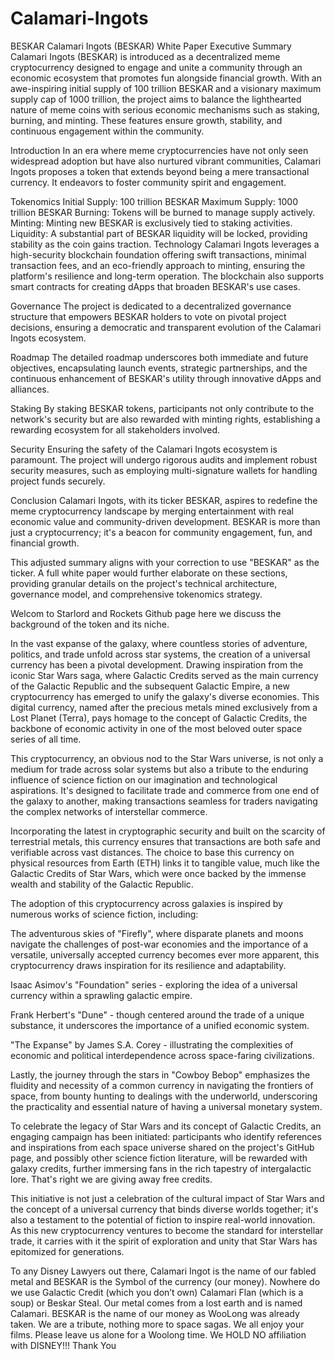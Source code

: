 # Calamari-Ingots
BESKAR
Calamari Ingots (BESKAR) White Paper
Executive Summary
Calamari Ingots (BESKAR) is introduced as a decentralized meme cryptocurrency designed to engage and unite a community through an economic ecosystem that promotes fun alongside financial growth. With an awe-inspiring initial supply of 100 trillion BESKAR and a visionary maximum supply cap of 1000 trillion, the project aims to balance the lighthearted nature of meme coins with serious economic mechanisms such as staking, burning, and minting. These features ensure growth, stability, and continuous engagement within the community.

Introduction
In an era where meme cryptocurrencies have not only seen widespread adoption but have also nurtured vibrant communities, Calamari Ingots proposes a token that extends beyond being a mere transactional currency. It endeavors to foster community spirit and engagement.

Tokenomics
Initial Supply: 100 trillion BESKAR
Maximum Supply: 1000 trillion BESKAR
Burning: Tokens will be burned to manage supply actively.
Minting: Minting new BESKAR is exclusively tied to staking activities.
Liquidity: A substantial part of BESKAR liquidity will be locked, providing stability as the coin gains traction.
Technology
Calamari Ingots leverages a high-security blockchain foundation offering swift transactions, minimal transaction fees, and an eco-friendly approach to minting, ensuring the platform's resilience and long-term operation. The blockchain also supports smart contracts for creating dApps that broaden BESKAR's use cases.

Governance
The project is dedicated to a decentralized governance structure that empowers BESKAR holders to vote on pivotal project decisions, ensuring a democratic and transparent evolution of the Calamari Ingots ecosystem.

Roadmap
The detailed roadmap underscores both immediate and future objectives, encapsulating launch events, strategic partnerships, and the continuous enhancement of BESKAR's utility through innovative dApps and alliances.

Staking
By staking BESKAR tokens, participants not only contribute to the network's security but are also rewarded with minting rights, establishing a rewarding ecosystem for all stakeholders involved.

Security
Ensuring the safety of the Calamari Ingots ecosystem is paramount. The project will undergo rigorous audits and implement robust security measures, such as employing multi-signature wallets for handling project funds securely.

Conclusion
Calamari Ingots, with its ticker BESKAR, aspires to redefine the meme cryptocurrency landscape by merging entertainment with real economic value and community-driven development. BESKAR is more than just a cryptocurrency; it's a beacon for community engagement, fun, and financial growth.

This adjusted summary aligns with your correction to use "BESKAR" as the ticker. A full white paper would further elaborate on these sections, providing granular details on the project's technical architecture, governance model, and comprehensive tokenomics strategy.

Welcom to Starlord and Rockets Github page here we discuss the background of the token and its niche.

In the vast expanse of the galaxy, where countless stories of adventure, politics, and trade unfold across star systems, the creation of a universal currency has been a pivotal development. Drawing inspiration from the iconic Star Wars saga, where Galactic Credits served as the main currency of the Galactic Republic and the subsequent Galactic Empire, a new cryptocurrency has emerged to unify the galaxy's diverse economies. This digital currency, named after the precious metals mined exclusively from a Lost Planet (Terra), pays homage to the concept of Galactic Credits, the backbone of economic activity in one of the most beloved outer space series of all time.

This cryptocurrency, an obvious nod to the Star Wars universe, is not only a medium for trade across solar systems but also a tribute to the enduring influence of science fiction on our imagination and technological aspirations. It's designed to facilitate trade and commerce from one end of the galaxy to another, making transactions seamless for traders navigating the complex networks of interstellar commerce.

Incorporating the latest in cryptographic security and built on the scarcity of terrestrial metals, this currency ensures that transactions are both safe and verifiable across vast distances. The choice to base this currency on physical resources from Earth (ETH) links it to tangible value, much like the Galactic Credits of Star Wars, which were once backed by the immense wealth and stability of the Galactic Republic.

The adoption of this cryptocurrency across galaxies is inspired by numerous works of science fiction, including:

The adventurous skies of "Firefly", where disparate planets and moons navigate the challenges of post-war economies and the importance of a versatile, universally accepted currency becomes ever more apparent, this cryptocurrency draws inspiration for its resilience and adaptability.
 
Isaac Asimov's "Foundation" series - exploring the idea of a universal currency within a sprawling galactic empire.

Frank Herbert's "Dune" - though centered around the trade of a unique substance, it underscores the importance of a unified economic system.

"The Expanse" by James S.A. Corey - illustrating the complexities of economic and political interdependence across space-faring civilizations.

Lastly, the journey through the stars in "Cowboy Bebop" emphasizes the fluidity and necessity of a common currency in navigating the frontiers of space, from bounty hunting to dealings with the underworld, underscoring the practicality and essential nature of having a universal monetary system.

To celebrate the legacy of Star Wars and its concept of Galactic Credits, an engaging campaign has been initiated: participants who identify references and inspirations from each space universe shared on the project's GitHub page, and possibly other science fiction literature, will be rewarded with galaxy credits, further immersing fans in the rich tapestry of intergalactic lore. That's right we are giving away free credits.


This initiative is not just a celebration of the cultural impact of Star Wars and the concept of a universal currency that binds diverse worlds together; it's also a testament to the potential of fiction to inspire real-world innovation. As this new cryptocurrency ventures to become the standard for interstellar trade, it carries with it the spirit of exploration and unity that Star Wars has epitomized for generations. 


To any Disney Lawyers out there, Calamari Ingot is the name of our fabled metal and BESKAR is the Symbol of the currency (our money). Nowhere do we use Galactic Credit (which you don’t own) Calamari Flan (which is a soup) or Beskar Steal. Our metal comes from a lost earth and is named Calamari. BESKAR is the name of our money as WooLong was already taken. We are a tribute, nothing more to space sagas. We all enjoy your films. Please leave us alone for a Woolong time.
We HOLD NO affiliation with DISNEY!!!
Thank You
